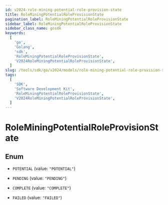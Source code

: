 ```yaml
---
id: v2024-role-mining-potential-role-provision-state
title: RoleMiningPotentialRoleProvisionState
pagination_label: RoleMiningPotentialRoleProvisionState
sidebar_label: RoleMiningPotentialRoleProvisionState
sidebar_class_name: gosdk
keywords:
  [
    'go',
    'Golang',
    'sdk',
    'RoleMiningPotentialRoleProvisionState',
    'V2024RoleMiningPotentialRoleProvisionState',
  ]
slug: /tools/sdk/go/v2024/models/role-mining-potential-role-provision-state
tags:
  [
    'SDK',
    'Software Development Kit',
    'RoleMiningPotentialRoleProvisionState',
    'V2024RoleMiningPotentialRoleProvisionState',
  ]
---
```


# RoleMiningPotentialRoleProvisionState

## Enum

- `POTENTIAL` (value: `"POTENTIAL"`)

- `PENDING` (value: `"PENDING"`)

- `COMPLETE` (value: `"COMPLETE"`)

- `FAILED` (value: `"FAILED"`)
